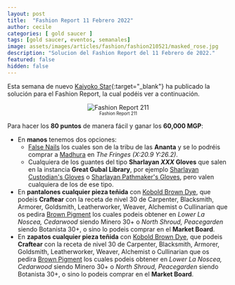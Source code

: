```yaml
---
layout: post
title:  "Fashion Report 11 Febrero 2022"
author: cecile
categories: [ gold saucer ]
tags: [gold saucer, eventos, semanales]
image: assets/images/articles/fashion/fashion210521/masked_rose.jpg
description: "Solucion del Fashion Report del 11 Febrero de 2022."
featured: false
hidden: false
---
```


Esta semana de nuevo [Kaiyoko Star](https://twitter.com/kaiyokostar){:target="_blank"} ha publicado la solución para el Fashion Report, la cual podéis ver a continuación.

<p align="center"><img src="{{ site.baseurl }}/assets/images/articles/fashion/fashion220211/freport_211.jpg" alt="Fashion Report 211">
<br/>
<sub><sup>Fashion Report 211</sup></sub></p>

Para hacer los **80 puntos** de manera fácil y ganar los **60,000 MGP**:

- En **manos** tenemos dos opciones:
    - <a href="https://eu.finalfantasyxiv.com/lodestone/playguide/db/item/43bbee94ffe" class="eorzeadb_link" target="_blank">False Nails</a> los cuales son de la tribu de las **Ananta** y se lo podréis comprar a <a href="https://eu.finalfantasyxiv.com/lodestone/playguide/db/shop/1e7d0895e5c/?item=43bbee94ffe&type=currency" class="eorzeadb_link" target="_blank">Madhura</a> en *The Fringes (X:20.9 Y:26.2)*.
    - Cualquiera de los guantes del tipo **Sharlayan *XXX* Gloves** que salen en la instancia **Great Gubal Library**, por ejemplo <a href="https://eu.finalfantasyxiv.com/lodestone/playguide/db/item/f0e93ae5dbd" class="eorzeadb_link" target="_blank">Sharlayan Custodian's Gloves</a> o <a href="https://eu.finalfantasyxiv.com/lodestone/playguide/db/item/2afeed97669/" class="eorzeadb_link" target="_blank"> Sharlayan Pathmaker's Gloves</a>, pero valen cualquiera de los de ese tipo.
- En **pantalones cualquier pieza teñida** con <a href="https://eu.finalfantasyxiv.com/lodestone/playguide/db/recipe/51b83715123/" class="eorzeadb_link" target="_blank">Kobold Brown Dye</a>, que podeis **Craftear** con la receta de nivel 30 de Carpenter, Blacksmith, Armorer, Goldsmith, Leatherworker, Weaver, Alchemist o Cullinarian que os pedira <a href="https://eu.finafantasyxiv.com/lodestone/playguide/db/item/b0e2fa708f0/" class="eorzeadb_link" target="_blank">Brown Pigment</a> los cuales podeis obtener en *Lower La Noscea, Cedarwood* siendo Minero 30+ o *North Shroud, Peacegarden* siendo Botanista 30+, o sino lo podeis comprar en el **Market Board**.
- En **zapatos cualquier pieza teñida** con <a href="https://eu.finalfantasyxiv.com/lodestone/playguide/db/recipe/51b83715123/" class="eorzeadb_link" target="_blank">Kobold Brown Dye</a>, que podeis **Craftear** con la receta de nivel 30 de Carpenter, Blacksmith, Armorer, Goldsmith, Leatherworker, Weaver, Alchemist o Cullinarian que os pedira <a href="https://eu.finafantasyxiv.com/lodestone/playguide/db/item/b0e2fa708f0/" class="eorzeadb_link" target="_blank">Brown Pigment</a> los cuales podeis obtener en *Lower La Noscea, Cedarwood* siendo Minero 30+ o *North Shroud, Peacegarden* siendo Botanista 30+, o sino lo podeis comprar en el **Market Board**.

